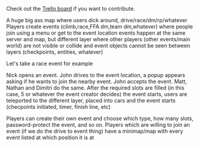 Check out the [Trello board](https://trello.com/b/qRGtTTHM/event-gamemode) if you want to contribute.

A huge big ass map where users dick around, drive/race/dm/rp/whatever
Players create events (climb,race,FFA dm,team dm,whatever) where people join using a menu or get to the event location
events happen at the same server and map, but different layer where other players (other events/main world) are not visible or collide and event objects cannot be seen between layers (checkpoints, entities, whatever)

Let's take a race event for example

Nick opens an event.
John drives to the event location, a popup appears asking if he wants to join the nearby event.
John accepts the event.
Matt, Nathan and Dimitri do the same.
After the required slots are filled (in this case, 5 or whatever the event creator decides) the event starts, users are teleported to the different layer, placed into cars and the event starts (checpoints initiated, timer, finish line, etc)

Players can create their own event and choose which type, how many slots, password-protect the event, and so on.
Players which are willing to join an event (if we do the drive to event thing) have a minimap/map with every event listed at which position it is at
